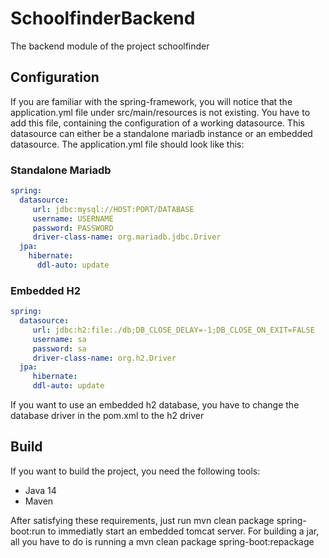 # SchoolfinderBackend
The backend module of the project schoolfinder

## Configuration

If you are familiar with the spring-framework, you will notice that the application.yml file under src/main/resources is not existing. You have to add this file, containing 
the configuration of a working datasource. This datasource can either be a standalone mariadb instance or an embedded datasource. The application.yml file
should look like this:

### Standalone Mariadb
``` yaml
spring:
  datasource:
     url: jdbc:mysql://HOST:PORT/DATABASE
     username: USERNAME
     password: PASSWORD
     driver-class-name: org.mariadb.jdbc.Driver
  jpa:
    hibernate:
      ddl-auto: update
```
### Embedded H2
``` yaml
spring:
  datasource:
     url: jdbc:h2:file:./db;DB_CLOSE_DELAY=-1;DB_CLOSE_ON_EXIT=FALSE
     username: sa
     password: sa
     driver-class-name: org.h2.Driver
  jpa:
     hibernate:
     ddl-auto: update
```
If you want to use an embedded h2 database, you have to change the database driver in the pom.xml to the h2 driver

## Build
If you want to build the project, you need the following tools:

- Java 14
- Maven

After satisfying these requirements, just run mvn clean package spring-boot:run to immediatly start an embedded tomcat server. For building a jar, all you have to do is running a mvn clean package spring-boot:repackage
